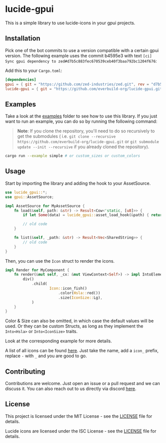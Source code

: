 # lucide-gpui

This is a simple library to use lucide-icons in your gpui projects.

## Installation

Pick one of the bot commits to use a version compatible with a certain gpui version.
The following example uses the commit b4595e3 with text `[ci] Sync gpui dependency to zed#d7b5c883fec670539ceb40f3baa792bc1204f676`:

Add this to your `Cargo.toml`:
```toml
[dependencies]
gpui = { git = "https://github.com/zed-industries/zed.git", rev = "d7b5c88" } # Make sure to use the correct commit
lucide-gpui = { git = "https://github.com/everbuild-org/lucide-gpui.git", rev = "b4595e3" }
```

## Examples

Take a look at the [examples](./lucide-gpui/examples) folder to see how to use this library.
If you just want to run an example, you can do so by running the following command:

> **Note**:
> If you clone the repository, you'll need to do so recursively to get the submodules (
> i.e. `git clone --recursive https://github.com/everbuild-org/lucide-gpui.git`
> or `git submodule update --init --recursive` if you already cloned the repository).

```sh
cargo run --example simple # or custom_sizes or custom_colors
```

## Usage

Start by importing the library and adding the hook to your AssetSource.

```rust
use lucide_gpui::*;
use gpui::AssetSource;

impl AssetSource for MyAssetSource {
    fn load(&self, path: &str) -> Result<Cow<'static, [u8]>> {
        if let Some(data) = lucide_gpui::asset_load_hook(&path) { return data; }

        // old code
    }

    fn list(&self, _path: &str) -> Result<Vec<SharedString>> {
        // old code
    }
}
```

Then, you can use the `Icon` struct to render the icons.

```rust
impl Render for MyComponent {
    fn render(&mut self, _cx: &mut ViewContext<Self>) -> impl IntoElement {
        div()
            .child(
                    Icon::icon_fish()
                        .color(Hsla::red())
                        .size(IconSize::Lg),
            )
    }
}
```

Color & Size can also be omitted, in which case the default values will be used.
Or they can be custom Structs, as long as they implement the `Into<Hsla>` or
`Into<IconSize>` traits.

Look at the corresponding example for more details.

A list of all icons can be found [here](https://lucide.dev/icons/). Just take the name, 
add a `icon_` prefix, replace `-` with `_` and you are good to go.

## Contributing

Contributions are welcome. Just open an issue or a pull request and we can discuss it.
You can also reach out to us directly via discord [here](https://discord.gg/aF3J2X42cE).

## License

This project is licensed under the MIT License - see the [LICENSE](./LICENSE) file for details.

Lucide icons are licensed under the ISC License - see the [LICENSE](https://github.com/lucide-icons/lucide/blob/main/LICENSE) file for details.
